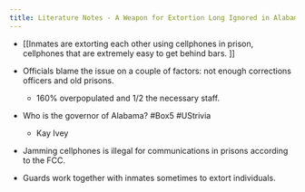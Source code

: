 ```yaml
---
title: Literature Notes - A Weapon for Extortion Long Ignored in Alabama Prisons: Cellphones
---
```


- [[Inmates are extorting each other using cellphones in prison, cellphones that are extremely easy to get behind bars. ]]

- Officials blame the issue on a couple of factors: not enough corrections officers and old prisons.
	 - 160% overpopulated and 1/2 the necessary staff.

- Who is the governor of Alabama? #Box5 #UStrivia
	 - Kay Ivey

- Jamming cellphones is illegal for communications in prisons according to the FCC.

- Guards work together with inmates sometimes to extort individuals. 
